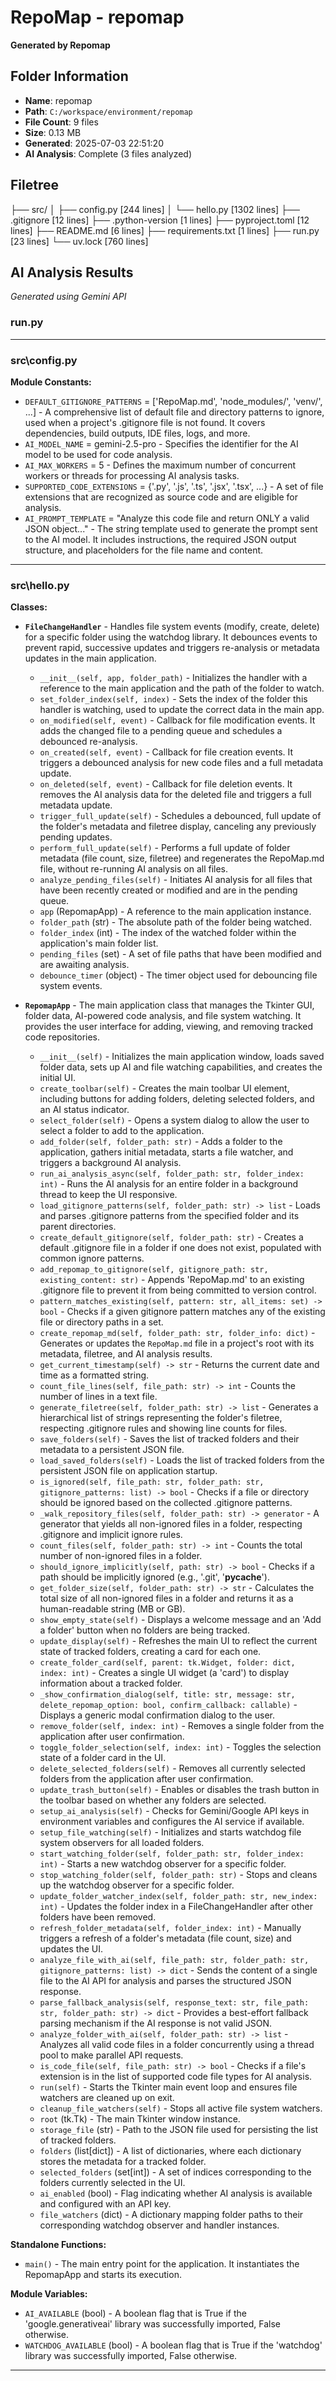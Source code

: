 # RepoMap - repomap

**Generated by Repomap**

## Folder Information

- **Name**: repomap
- **Path**: `C:/workspace/environment/repomap`
- **File Count**: 9 files
- **Size**: 0.13 MB
- **Generated**: 2025-07-03 22:51:20
- **AI Analysis**: Complete (3 files analyzed)

## Filetree

├── src/
│   ├── config.py [244 lines]
│   └── hello.py [1302 lines]
├── .gitignore [12 lines]
├── .python-version [1 lines]
├── pyproject.toml [12 lines]
├── README.md [6 lines]
├── requirements.txt [1 lines]
├── run.py [23 lines]
└── uv.lock [760 lines]

## AI Analysis Results

*Generated using Gemini API*

### run.py

---

### src\config.py

**Module Constants:**
- `DEFAULT_GITIGNORE_PATTERNS` = ['RepoMap.md', 'node_modules/', 'venv/', ...] - A comprehensive list of default file and directory patterns to ignore, used when a project's .gitignore file is not found. It covers dependencies, build outputs, IDE files, logs, and more.
- `AI_MODEL_NAME` = gemini-2.5-pro - Specifies the identifier for the AI model to be used for code analysis.
- `AI_MAX_WORKERS` = 5 - Defines the maximum number of concurrent workers or threads for processing AI analysis tasks.
- `SUPPORTED_CODE_EXTENSIONS` = {'.py', '.js', '.ts', '.jsx', '.tsx', ...} - A set of file extensions that are recognized as source code and are eligible for analysis.
- `AI_PROMPT_TEMPLATE` = "Analyze this code file and return ONLY a valid JSON object..." - The string template used to generate the prompt sent to the AI model. It includes instructions, the required JSON output structure, and placeholders for the file name and content.

---

### src\hello.py

**Classes:**
- **`FileChangeHandler`** - Handles file system events (modify, create, delete) for a specific folder using the watchdog library. It debounces events to prevent rapid, successive updates and triggers re-analysis or metadata updates in the main application.
  - `__init__(self, app, folder_path)` - Initializes the handler with a reference to the main application and the path of the folder to watch.
  - `set_folder_index(self, index)` - Sets the index of the folder this handler is watching, used to update the correct data in the main app.
  - `on_modified(self, event)` - Callback for file modification events. It adds the changed file to a pending queue and schedules a debounced re-analysis.
  - `on_created(self, event)` - Callback for file creation events. It triggers a debounced analysis for new code files and a full metadata update.
  - `on_deleted(self, event)` - Callback for file deletion events. It removes the AI analysis data for the deleted file and triggers a full metadata update.
  - `trigger_full_update(self)` - Schedules a debounced, full update of the folder's metadata and filetree display, canceling any previously pending updates.
  - `perform_full_update(self)` - Performs a full update of folder metadata (file count, size, filetree) and regenerates the RepoMap.md file, without re-running AI analysis on all files.
  - `analyze_pending_files(self)` - Initiates AI analysis for all files that have been recently created or modified and are in the pending queue.
  - `app` (RepomapApp) - A reference to the main application instance.
  - `folder_path` (str) - The absolute path of the folder being watched.
  - `folder_index` (int) - The index of the watched folder within the application's main folder list.
  - `pending_files` (set) - A set of file paths that have been modified and are awaiting analysis.
  - `debounce_timer` (object) - The timer object used for debouncing file system events.

- **`RepomapApp`** - The main application class that manages the Tkinter GUI, folder data, AI-powered code analysis, and file system watching. It provides the user interface for adding, viewing, and removing tracked code repositories.
  - `__init__(self)` - Initializes the main application window, loads saved folder data, sets up AI and file watching capabilities, and creates the initial UI.
  - `create_toolbar(self)` - Creates the main toolbar UI element, including buttons for adding folders, deleting selected folders, and an AI status indicator.
  - `select_folder(self)` - Opens a system dialog to allow the user to select a folder to add to the application.
  - `add_folder(self, folder_path: str)` - Adds a folder to the application, gathers initial metadata, starts a file watcher, and triggers a background AI analysis.
  - `run_ai_analysis_async(self, folder_path: str, folder_index: int)` - Runs the AI analysis for an entire folder in a background thread to keep the UI responsive.
  - `load_gitignore_patterns(self, folder_path: str) -> list` - Loads and parses .gitignore patterns from the specified folder and its parent directories.
  - `create_default_gitignore(self, folder_path: str)` - Creates a default .gitignore file in a folder if one does not exist, populated with common ignore patterns.
  - `add_repomap_to_gitignore(self, gitignore_path: str, existing_content: str)` - Appends 'RepoMap.md' to an existing .gitignore file to prevent it from being committed to version control.
  - `pattern_matches_existing(self, pattern: str, all_items: set) -> bool` - Checks if a given gitignore pattern matches any of the existing file or directory paths in a set.
  - `create_repomap_md(self, folder_path: str, folder_info: dict)` - Generates or updates the `RepoMap.md` file in a project's root with its metadata, filetree, and AI analysis results.
  - `get_current_timestamp(self) -> str` - Returns the current date and time as a formatted string.
  - `count_file_lines(self, file_path: str) -> int` - Counts the number of lines in a text file.
  - `generate_filetree(self, folder_path: str) -> list` - Generates a hierarchical list of strings representing the folder's filetree, respecting .gitignore rules and showing line counts for files.
  - `save_folders(self)` - Saves the list of tracked folders and their metadata to a persistent JSON file.
  - `load_saved_folders(self)` - Loads the list of tracked folders from the persistent JSON file on application startup.
  - `is_ignored(self, file_path: str, folder_path: str, gitignore_patterns: list) -> bool` - Checks if a file or directory should be ignored based on the collected .gitignore patterns.
  - `_walk_repository_files(self, folder_path: str) -> generator` - A generator that yields all non-ignored files in a folder, respecting .gitignore and implicit ignore rules.
  - `count_files(self, folder_path: str) -> int` - Counts the total number of non-ignored files in a folder.
  - `should_ignore_implicitly(self, path: str) -> bool` - Checks if a path should be implicitly ignored (e.g., '.git', '__pycache__').
  - `get_folder_size(self, folder_path: str) -> str` - Calculates the total size of all non-ignored files in a folder and returns it as a human-readable string (MB or GB).
  - `show_empty_state(self)` - Displays a welcome message and an 'Add a folder' button when no folders are being tracked.
  - `update_display(self)` - Refreshes the main UI to reflect the current state of tracked folders, creating a card for each one.
  - `create_folder_card(self, parent: tk.Widget, folder: dict, index: int)` - Creates a single UI widget (a 'card') to display information about a tracked folder.
  - `_show_confirmation_dialog(self, title: str, message: str, delete_repomap_option: bool, confirm_callback: callable)` - Displays a generic modal confirmation dialog to the user.
  - `remove_folder(self, index: int)` - Removes a single folder from the application after user confirmation.
  - `toggle_folder_selection(self, index: int)` - Toggles the selection state of a folder card in the UI.
  - `delete_selected_folders(self)` - Removes all currently selected folders from the application after user confirmation.
  - `update_trash_button(self)` - Enables or disables the trash button in the toolbar based on whether any folders are selected.
  - `setup_ai_analysis(self)` - Checks for Gemini/Google API keys in environment variables and configures the AI service if available.
  - `setup_file_watching(self)` - Initializes and starts watchdog file system observers for all loaded folders.
  - `start_watching_folder(self, folder_path: str, folder_index: int)` - Starts a new watchdog observer for a specific folder.
  - `stop_watching_folder(self, folder_path: str)` - Stops and cleans up the watchdog observer for a specific folder.
  - `update_folder_watcher_index(self, folder_path: str, new_index: int)` - Updates the folder index in a FileChangeHandler after other folders have been removed.
  - `refresh_folder_metadata(self, folder_index: int)` - Manually triggers a refresh of a folder's metadata (file count, size) and updates the UI.
  - `analyze_file_with_ai(self, file_path: str, folder_path: str, gitignore_patterns: list) -> dict` - Sends the content of a single file to the AI API for analysis and parses the structured JSON response.
  - `parse_fallback_analysis(self, response_text: str, file_path: str, folder_path: str) -> dict` - Provides a best-effort fallback parsing mechanism if the AI response is not valid JSON.
  - `analyze_folder_with_ai(self, folder_path: str) -> list` - Analyzes all valid code files in a folder concurrently using a thread pool to make parallel API requests.
  - `is_code_file(self, file_path: str) -> bool` - Checks if a file's extension is in the list of supported code file types for AI analysis.
  - `run(self)` - Starts the Tkinter main event loop and ensures file watchers are cleaned up on exit.
  - `cleanup_file_watchers(self)` - Stops all active file system watchers.
  - `root` (tk.Tk) - The main Tkinter window instance.
  - `storage_file` (str) - Path to the JSON file used for persisting the list of tracked folders.
  - `folders` (list[dict]) - A list of dictionaries, where each dictionary stores the metadata for a tracked folder.
  - `selected_folders` (set[int]) - A set of indices corresponding to the folders currently selected in the UI.
  - `ai_enabled` (bool) - Flag indicating whether AI analysis is available and configured with an API key.
  - `file_watchers` (dict) - A dictionary mapping folder paths to their corresponding watchdog observer and handler instances.


**Standalone Functions:**
- `main()` - The main entry point for the application. It instantiates the RepomapApp and starts its execution.

**Module Variables:**
- `AI_AVAILABLE` (bool) - A boolean flag that is True if the 'google.generativeai' library was successfully imported, False otherwise.
- `WATCHDOG_AVAILABLE` (bool) - A boolean flag that is True if the 'watchdog' library was successfully imported, False otherwise.

---

